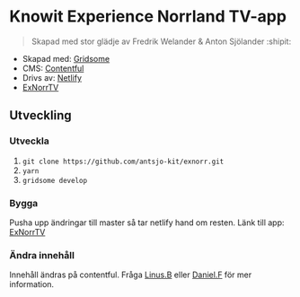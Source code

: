 # Knowit Experience Norrland TV-app

> Skapad med stor glädje av Fredrik Welander & Anton Sjölander :shipit:


- Skapad med: [Gridsome](https://gridsome.org/)
- CMS: [Contentful](https://www.contentful.com/)
- Drivs av: [Netlify](https://www.netlify.com/)
- [ExNorrTV](https://exnorrtv.netlify.app/persons)

## Utveckling
### Utveckla
1. ```git clone https://github.com/antsjo-kit/exnorr.git```
1. ```yarn```
2. ```gridsome develop```

### Bygga
Pusha upp ändringar till master så tar netlify hand om resten. Länk till app: [ExNorrTV](https://exnorrtv.netlify.app/persons)

### Ändra innehåll
Innehåll ändras på contentful. Fråga [Linus.B](mailto:linus.brannstrom@knowit.se?subject=[Github]%20Knowit%20TV%20APP) eller [Daniel.F](mailto:daniel.funseth@knowit.se?subject=[Github]%20Knowit%20TV%20APP) för mer information.

